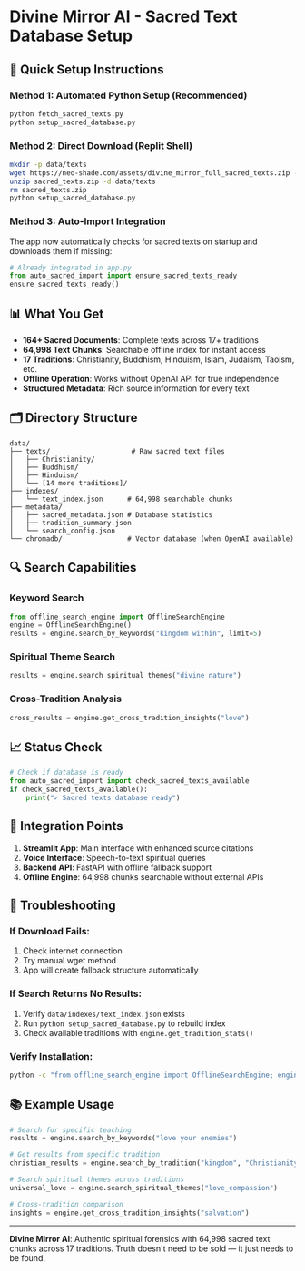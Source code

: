 # Divine Mirror AI - Sacred Text Database Setup

## 🚀 Quick Setup Instructions

### Method 1: Automated Python Setup (Recommended)
```bash
python fetch_sacred_texts.py
python setup_sacred_database.py
```

### Method 2: Direct Download (Replit Shell)
```bash
mkdir -p data/texts
wget https://neo-shade.com/assets/divine_mirror_full_sacred_texts.zip -O sacred_texts.zip
unzip sacred_texts.zip -d data/texts
rm sacred_texts.zip
python setup_sacred_database.py
```

### Method 3: Auto-Import Integration
The app now automatically checks for sacred texts on startup and downloads them if missing:

```python
# Already integrated in app.py
from auto_sacred_import import ensure_sacred_texts_ready
ensure_sacred_texts_ready()
```

## 📊 What You Get

- **164+ Sacred Documents**: Complete texts across 17+ traditions
- **64,998 Text Chunks**: Searchable offline index for instant access
- **17 Traditions**: Christianity, Buddhism, Hinduism, Islam, Judaism, Taoism, etc.
- **Offline Operation**: Works without OpenAI API for true independence
- **Structured Metadata**: Rich source information for every text

## 🗂️ Directory Structure
```
data/
├── texts/                    # Raw sacred text files
│   ├── Christianity/
│   ├── Buddhism/
│   ├── Hinduism/
│   └── [14 more traditions]/
├── indexes/
│   └── text_index.json      # 64,998 searchable chunks
├── metadata/
│   ├── sacred_metadata.json # Database statistics
│   ├── tradition_summary.json
│   └── search_config.json
└── chromadb/                # Vector database (when OpenAI available)
```

## 🔍 Search Capabilities

### Keyword Search
```python
from offline_search_engine import OfflineSearchEngine
engine = OfflineSearchEngine()
results = engine.search_by_keywords("kingdom within", limit=5)
```

### Spiritual Theme Search
```python
results = engine.search_spiritual_themes("divine_nature")
```

### Cross-Tradition Analysis
```python
cross_results = engine.get_cross_tradition_insights("love")
```

## 📈 Status Check
```python
# Check if database is ready
from auto_sacred_import import check_sacred_texts_available
if check_sacred_texts_available():
    print("✓ Sacred texts database ready")
```

## 🎯 Integration Points

1. **Streamlit App**: Main interface with enhanced source citations
2. **Voice Interface**: Speech-to-text spiritual queries
3. **Backend API**: FastAPI with offline fallback support
4. **Offline Engine**: 64,998 chunks searchable without external APIs

## 🔧 Troubleshooting

### If Download Fails:
1. Check internet connection
2. Try manual wget method
3. App will create fallback structure automatically

### If Search Returns No Results:
1. Verify `data/indexes/text_index.json` exists
2. Run `python setup_sacred_database.py` to rebuild index
3. Check available traditions with `engine.get_tradition_stats()`

### Verify Installation:
```bash
python -c "from offline_search_engine import OfflineSearchEngine; engine = OfflineSearchEngine(); print(f'Loaded {len(engine.text_index)} chunks')"
```

## 📚 Example Usage

```python
# Search for specific teaching
results = engine.search_by_keywords("love your enemies")

# Get results from specific tradition  
christian_results = engine.search_by_tradition("kingdom", "Christianity")

# Search spiritual themes across traditions
universal_love = engine.search_spiritual_themes("love_compassion")

# Cross-tradition comparison
insights = engine.get_cross_tradition_insights("salvation")
```

---

**Divine Mirror AI**: Authentic spiritual forensics with 64,998 sacred text chunks across 17 traditions. Truth doesn't need to be sold — it just needs to be found.